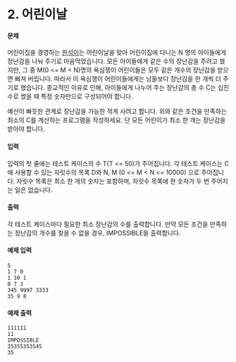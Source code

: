 # 2. 어린이날

#### 문제

어린이집을 경영하는 [원석이](https://algospot.com/wiki/read/일루)는 어린이날을 맞아 어린이집에 다니는 N 명의 아이들에게 장난감을 나눠 주기로 마음먹었습니다. 모든 아이들에게 같은 수의 장난감을 주려고 했지만, 그 중 M(0 <= M < N)명의 욕심쟁이 어린이들은 모두 같은 개수의 장난감을 받으면 삐져 버립니다. 따라서 이 욕심쟁이 어린이들에게는 남들보다 장난감을 한 개씩 더 주기로 했습니다. 종교적인 이유로 인해, 아이들에게 나누어 주는 장난감의 총 수 C는 십진수로 썼을 때 특정 숫자만으로 구성되어야 합니다.

예산이 빠듯한 관계로 장난감을 가능한 적게 사려고 합니다. 위와 같은 조건을 만족하는 최소의 C를 계산하는 프로그램을 작성하세요. 단 모든 어린이가 최소 한 개는 장난감을 받아야 합니다.



#### 입력

입력의 첫 줄에는 테스트 케이스의 수 T(T <= 50)가 주어집니다. 각 테스트 케이스는 C에 사용할 수 있는 자릿수의 목록 D와 N, M (0 <= M < N <= 10000) 으로 주어집니다. 자릿수 목록은 최소 한 개의 숫자는 포함하며, 자릿수 목록에 한 숫자가 두 번 주어지는 일은 없습니다.



#### 출력

각 테스트 케이스마다 필요한 최소 장난감의 수를 출력합니다. 만약 모든 조건을 만족하는 장난감의 개수를 찾을 수 없을 경우, IMPOSSIBLE을 출력합니다.



#### 예제 입력

```
5
1 7 0
1 10 1 
0 7 3
345 9997 3333
35 9 8
```



#### 예제 출력

```
111111
11
IMPOSSIBLE
35355353545
35
```

